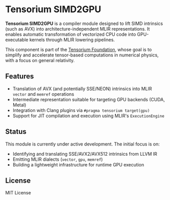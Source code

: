 
# Tensorium SIMD2GPU

**Tensorium SIMD2GPU** is a compiler module designed to lift SIMD intrinsics (such as AVX) into architecture-independent MLIR representations. It enables automatic transformation of vectorized CPU code into GPU-executable kernels through MLIR lowering pipelines.

This component is part of the [Tensorium Foundation](https://github.com/TensoriumCore), whose goal is to simplify and accelerate tensor-based computations in numerical physics, with a focus on general relativity.

## Features

- Translation of AVX (and potentially SSE/NEON) intrinsics into MLIR `vector` and `memref` operations
- Intermediate representation suitable for targeting GPU backends (CUDA, Metal)
- Integration with Clang plugins via `#pragma tensorium target(gpu)`
- Support for JIT compilation and execution using MLIR's `ExecutionEngine`

## Status

This module is currently under active development. The initial focus is on:
- Identifying and translating SSE/AVX2/AVX512 intrinsics from LLVM IR
- Emitting MLIR dialects (`vector`, `gpu`, `memref`)
- Building a lightweight infrastructure for runtime GPU execution

## License

MIT License
